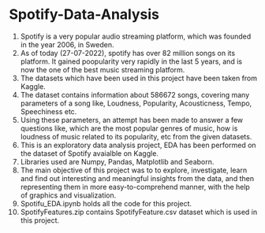 # Spotify-Data-Analysis
1. Spotify is a very popular audio streaming platform, which was founded in the year 2006, in Sweden.
2. As of today (27-07-2022), spotify has over 82 million songs on its platform. It gained poopularity very rapidly in the last 5 years, and is now the one of the best music streaming platform.
3. The datasets which have been used in this project have been taken from Kaggle.
4. The dataset contains information about 586672 songs, covering many parameters of a song like, Loudness, Popularity, Acousticness, Tempo, Speechiness etc.
5. Using these parameters, an attempt has been made to answer a few questions like, which are the most popular genres of music, how is loudness of music related to its popularity, etc from the given datasets.
6. This is an exploratory data analysis project, EDA has been performed on the dataset of Spotify avaialble on Kaggle.
7. Libraries used are Numpy, Pandas, Matplotlib and Seaborn.
8. The main objective of this project was to to explore, investigate, learn and find out interesting and meaningful insights from the data, and then representing them in more easy-to-comprehend manner, with the help of graphics and visualization.
9. Spotifu_EDA.ipynb holds all the code for this project.
10. SpotifyFeatures.zip contains SpotifyFeature.csv dataset which is used in this project.


